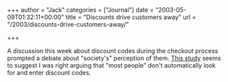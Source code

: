 +++
author = "Jack"
categories = ["Journal"]
date = "2003-05-09T01:32:11+00:00"
title = "Discounts drive customers away"
url = "/2003/discounts-drive-customers-away/"

+++

A discussion this week about discount codes during the checkout process prompted a debate about "society's" perception of them. [This study][1] seems to suggest I was right arguing that "most people" don't automatically look for and enter discount codes.

 [1]: http://www.internetretailer.com/dailynews.asp?id=8568